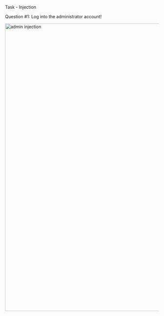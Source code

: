 Task - Injection

Question #1: Log into the administrator account!

<img width="938" alt="admin injection" src="https://user-images.githubusercontent.com/85696733/122439994-c242f700-cfb9-11eb-9896-1bca902f0047.png">

